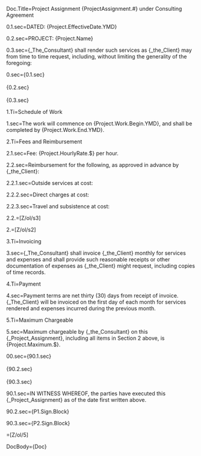 Doc.Title=Project Assignment {ProjectAssignment.#} under Consulting Agreement

0.1.sec=DATED: {Project.EffectiveDate.YMD}

0.2.sec=PROJECT: {Project.Name}

0.3.sec={_The_Consultant} shall render such services as {_the_Client} may from time to time request, including, without limiting the generality of the foregoing:

0.sec={0.1.sec}<br><br>{0.2.sec}<br><br>{0.3.sec}

1.Ti=Schedule of Work

1.sec=The work will commence on {Project.Work.Begin.YMD}, and shall be completed by {Project.Work.End.YMD}.

2.Ti=Fees and Reimbursement

2.1.sec=Fee: {Project.HourlyRate.$} per hour. 

2.2.sec=Reimbursement for the following, as approved in advance by {_the_Client}:

2.2.1.sec=Outside services at cost:

2.2.2.sec=Direct charges at cost:

2.2.3.sec=Travel and subsistence at cost:

2.2.=[Z/ol/s3]

2.=[Z/ol/s2]

3.Ti=Invoicing

3.sec={_The_Consultant} shall invoice {_the_Client} monthly for services and expenses and shall provide such reasonable receipts or other documentation of expenses as {_the_Client} might request, including copies of time records.

4.Ti=Payment 

4.sec=Payment terms are net thirty (30) days from receipt of invoice.  {_The_Client} will be invoiced on the first day of each month for services rendered and expenses incurred during the previous month.

5.Ti=Maximum Chargeable

5.sec=Maximum chargeable by {_the_Consultant} on this {_Project_Assignment}, including all items in Section 2 above, is {Project.Maximum.$}.

00.sec={90.1.sec}<br><br>{90.2.sec}<br><br>{90.3.sec}

90.1.sec=IN WITNESS WHEREOF, the parties have executed this {_Project_Assignment} as of the date first written above.

90.2.sec={P1.Sign.Block}

90.3.sec={P2.Sign.Block}

=[Z/ol/5]

DocBody={Doc}
